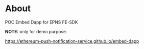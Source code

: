 # About
POC Embed Dapp for EPNS FE-SDK

**NOTE:**
only for demo purpose.

https://ethereum-push-notification-service.github.io/embed-dapp